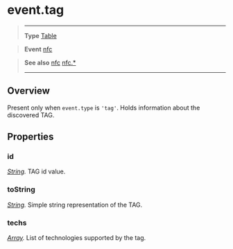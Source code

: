 # event.tag

> --------------------- ------------------------------------------------------------------------------------------
> __Type__              [Table](https://docs.coronalabs.com/api/type/Table.html)

> __Event__             [nfc](/plugin/nfc/event/nfc/index.md)

> __See also__          [nfc](/plugin/nfc/event/nfc/index.md)
>						[nfc.*](/plugin/nfc/index.md)
> --------------------- ------------------------------------------------------------------------------------------

## Overview

Present only when `event.type` is `'tag'`. Holds information about the discovered TAG.

## Properties

### id
_[String](https://docs.coronalabs.com/api/type/String.html)._ TAG id value.

### toString
_[String](https://docs.coronalabs.com/api/type/String.html)._ Simple string representation of the TAG.

### techs
_[Array](https://docs.coronalabs.com/api/type/Array.html)._ List of technologies supported by the tag.
